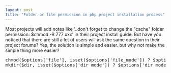 ```yaml
---
layout: post
title: "Folder or file permission in php project installation process"
---
```


Most projects will add notes like '..don't forget to change the "cache" folder permission: $chmod -R 777 xxx' in their project install guide.
But have you noticed that there are still a lot of users will ask the same question in their project forums? Yes, the solution is simple and easier. but why not make the simple thing more easier?
<pre name='code' class='php'>
chmod($options['file'], isset($options['file_mode']) ? $options['file_mode'] : 0666);
mkdir($dir, isset($options['dir_mode']) ? $options['dir_mode'] : 0777, true);
</pre
These code comes from symfony source code. It make me feels good in the installation process.
It is easier to make this permission modification process transparent for your user. 